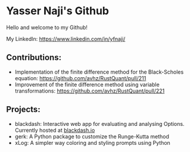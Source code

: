 # Yasser Naji's Github

Hello and welcome to my Github!

My LinkedIn: https://www.linkedin.com/in/yfnaji/

## Contributions:
* Implementation of the finite difference method for the Black-Scholes equation: https://github.com/avhz/RustQuant/pull/211
* Improvement of the finite difference method using variable transformations: https://github.com/avhz/RustQuant/pull/221

## Projects:
* blackdash: Interactive web app for evaluating and analysing Options. Currently hosted at [blackdash.io](https://blackdash.io)
* gerk: A Python package to customize the Runge-Kutta method
* xLog: A simpler way coloring and styling prompts using Python

<!---
yfnaji/yfnaji is a ✨ special ✨ repository because its `README.md` (this file) appears on your GitHub profile.
You can click the Preview link to take a look at your changes.
--->
